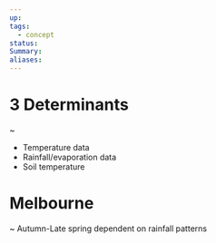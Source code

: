 ```yaml
---
up: 
tags:
  - concept
status: 
Summary:
aliases:
---
```

# 3 Determinants
~
- Temperature data
- Rainfall/evaporation data
- Soil temperature
<!--SR:!2025-03-11,1,230-->

# Melbourne
~
Autumn-Late spring dependent on rainfall patterns
<!--SR:!2025-03-12,2,248-->

